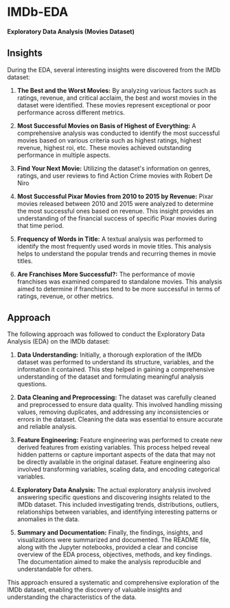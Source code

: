 # IMDb-EDA
#### Exploratory Data Analysis (Movies Dataset)

## Insights

During the EDA, several interesting insights were discovered from the IMDb dataset:

1. **The Best and the Worst Movies:** By analyzing various factors such as ratings, revenue, and critical acclaim, the best and worst movies in the dataset were identified. These movies represent exceptional or poor performance across different metrics.

2. **Most Successful Movies on Basis of Highest of Everything:** A comprehensive analysis was conducted to identify the most successful movies based on various criteria such as highest ratings, highest revenue, highest roi, etc. These movies achieved outstanding performance in multiple aspects.

3. **Find Your Next Movie:** Utilizing the dataset's information on genres, ratings, and user reviews to find Action Crime movies with Robert De Niro

4. **Most Successful Pixar Movies from 2010 to 2015 by Revenue:** Pixar movies released between 2010 and 2015 were analyzed to determine the most successful ones based on revenue. This insight provides an understanding of the financial success of specific Pixar movies during that time period.

5. **Frequency of Words in Title:** A textual analysis was performed to identify the most frequently used words in movie titles. This analysis helps to understand the popular trends and recurring themes in movie titles.

6. **Are Franchises More Successful?:** The performance of movie franchises was examined compared to standalone movies. This analysis aimed to determine if franchises tend to be more successful in terms of ratings, revenue, or other metrics.

## Approach

The following approach was followed to conduct the Exploratory Data Analysis (EDA) on the IMDb dataset:

1. **Data Understanding:** Initially, a thorough exploration of the IMDb dataset was performed to understand its structure, variables, and the information it contained. This step helped in gaining a comprehensive understanding of the dataset and formulating meaningful analysis questions.

2. **Data Cleaning and Preprocessing:** The dataset was carefully cleaned and preprocessed to ensure data quality. This involved handling missing values, removing duplicates, and addressing any inconsistencies or errors in the dataset. Cleaning the data was essential to ensure accurate and reliable analysis.

3. **Feature Engineering:** Feature engineering was performed to create new derived features from existing variables. This process helped reveal hidden patterns or capture important aspects of the data that may not be directly available in the original dataset. Feature engineering also involved transforming variables, scaling data, and encoding categorical variables.

4. **Exploratory Data Analysis:** The actual exploratory analysis involved answering specific questions and discovering insights related to the IMDb dataset. This included investigating trends, distributions, outliers, relationships between variables, and identifying interesting patterns or anomalies in the data.

5. **Summary and Documentation:** Finally, the findings, insights, and visualizations were summarized and documented. The README file, along with the Jupyter notebooks, provided a clear and concise overview of the EDA process, objectives, methods, and key findings. The documentation aimed to make the analysis reproducible and understandable for others.

This approach ensured a systematic and comprehensive exploration of the IMDb dataset, enabling the discovery of valuable insights and understanding the characteristics of the data.




